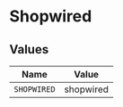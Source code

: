 # Shopwired


## Values

| Name        | Value       |
| ----------- | ----------- |
| `SHOPWIRED` | shopwired   |
